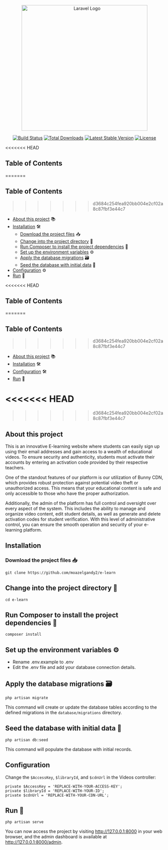 <p align="center"><a href="https://laravel.com" target="_blank"><img src="https://raw.githubusercontent.com/laravel/art/master/logo-lockup/5%20SVG/2%20CMYK/1%20Full%20Color/laravel-logolockup-cmyk-red.svg" width="400" alt="Laravel Logo"></a></p>

<p align="center">
  <a href="https://github.com/laravel/framework/actions"><img src="https://github.com/laravel/framework/workflows/tests/badge.svg" alt="Build Status"></a>
  <a href="https://packagist.org/packages/laravel/framework"><img src="https://img.shields.io/packagist/dt/laravel/framework" alt="Total Downloads"></a>
  <a href="https://packagist.org/packages/laravel/framework"><img src="https://img.shields.io/packagist/v/laravel/framework" alt="Latest Stable Version"></a>
  <a href="https://packagist.org/packages/laravel/framework"><img src="https://img.shields.io/packagist/l/laravel/framework" alt="License"></a>
</p>

<<<<<<< HEAD

## Table of Contents

=======

## Table of Contents

> > > > > > > d3684c254fea920bb004e2cf02a8c87fbf3e44c7

- [About this project](#about-this-project) 📚
- [Installation](#installation) 🛠️
  - [Download the project files](#download-the-project-files-) 📥
  - [Change into the project directory](#change-into-the-project-directory-) 📂
  - [Run Composer to install the project dependencies](#run-composer-to-install-the-project-dependencies-) 🚀
  - [Set up the environment variables](#set-up-the-environment-variables-%EF%B8%8F) ⚙️
  - [Apply the database migrations](#apply-the-database-migrations-%EF%B8%8F) 🗃️
  - [Seed the database with initial data](#seed-the-database-with-initial-data-) 🌱
- [Configuration](#configuration) ⚙️
- [Run](#run) 🚀

<<<<<<< HEAD

## Table of Contents

=======

## Table of Contents

> > > > > > > d3684c254fea920bb004e2cf02a8c87fbf3e44c7

- [About this project](#about-this-project) 📚
- [Installation](#installation) 🛠️
- [Configuration](#configuration) 🛠️
- [Run](#run) 🚀

# <<<<<<< HEAD

> > > > > > > d3684c254fea920bb004e2cf02a8c87fbf3e44c7

## About this project

This is an innovative E-learning website where students can easily sign up using their email addresses and gain access to a wealth of educational videos. To ensure security and authenticity, students must activate their accounts by entering an activation code provided by their respective teachers.

One of the standout features of our platform is our utilization of Bunny CDN, which provides robust protection against potential video theft or unauthorized access. This means that your educational content is safe and only accessible to those who have the proper authorization.

Additionally, the admin of the platform has full control and oversight over every aspect of the system. This includes the ability to manage and organize video content, edit student details, as well as generate and delete activation codes for student verification. With this level of administrative control, you can ensure the smooth operation and security of your e-learning platform.

## Installation

### Download the project files 📥

```
git clone https://github.com/moazelgandy2/e-learn
```

## Change into the project directory 📂

```
cd e-learn
```

## Run Composer to install the project dependencies 🚀

```
composer install
```

## Set up the environment variables ⚙️

<ul>
    <li>Rename .env.example to .env</li>
    <li>Edit the .env file and add your database connection details.</li>
</ul>

## Apply the database migrations 🗃️

```
php artisan migrate
```

This command will create or update the database tables according to the defined migrations in the `database/migrations` directory.

## Seed the database with initial data 🌱

```
php artisan db:seed
```

This command will populate the database with initial records.

## Configuration

Change the `$AccessKey`, `$libraryId`, and `$cdnUrl` in the Videos controller:

```
private $AccessKey = 'REPLACE-WITH-YOUR-ACCESS-KEY';
private $libraryId = 'REPLACE-WITH-YOUR-ID';
private $cdnUrl = 'REPLACE-WITH-YOUR-CDN-URL';
```

## Run 🚀

```
php artisan serve
```

You can now access the project by visiting http://127.0.0.1:8000 in your web browser, and the admin dashboard is available at http://127.0.0.1:8000/admin.
